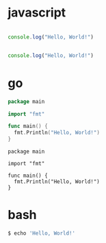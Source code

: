 # javascript

```js # (meta) (tags)

console.log("Hello, World!")

```

```javascript

console.log("Hello, World!")

```

# go 

```go
package main

import "fmt"

func main() {
  fmt.Println("Hello, World!")
}

```

```golang
package main

import "fmt"

func main() {
  fmt.Println("Hello, World!")
}

```

# bash

```bash
$ echo 'Hello, World!'
```
